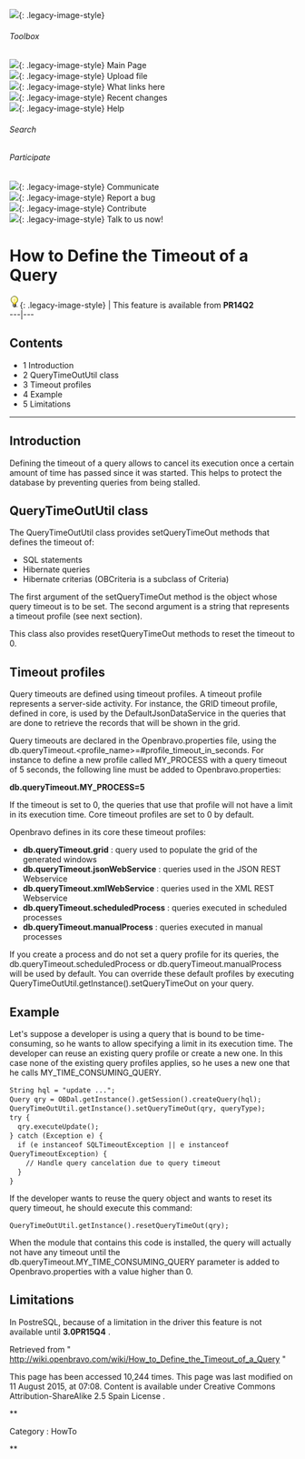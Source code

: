 ![](skins/openbravo/images/social-blogs-sidebar-banner.png){: .legacy-image-style}

######  Toolbox

![](skins/openbravo/images/flecha1.jpg){: .legacy-image-style} Main Page  
![](skins/openbravo/images/flecha1.jpg){: .legacy-image-style} Upload file  
![](skins/openbravo/images/flecha1.jpg){: .legacy-image-style} What links here  
![](skins/openbravo/images/flecha1.jpg){: .legacy-image-style} Recent changes  
![](skins/openbravo/images/flecha1.jpg){: .legacy-image-style} Help  
  
  

######  Search

######  Participate

![](skins/openbravo/images/flecha1.jpg){: .legacy-image-style} Communicate  
![](skins/openbravo/images/flecha1.jpg){: .legacy-image-style} Report a bug  
![](skins/openbravo/images/flecha1.jpg){: .legacy-image-style} Contribute  
![](skins/openbravo/images/flecha1.jpg){: .legacy-image-style} Talk to us now!  

  

#  How to Define the Timeout of a Query

![](/assets/developer-guide/etendo-classic/how-to-guides/Bulbgraph.png){: .legacy-image-style} |
This feature is available from **PR14Q2**  
---|---  
  
##  Contents

  * 1  Introduction 
  * 2  QueryTimeOutUtil class 
  * 3  Timeout profiles 
  * 4  Example 
  * 5  Limitations 

  
---  
  
##  Introduction

Defining the timeout of a query allows to cancel its execution once a certain
amount of time has passed since it was started. This helps to protect the
database by preventing queries from being stalled.

##  QueryTimeOutUtil class

The QueryTimeOutUtil class provides setQueryTimeOut methods that defines the
timeout of:

  * SQL statements 
  * Hibernate queries 
  * Hibernate criterias (OBCriteria is a subclass of Criteria) 

The first argument of the setQueryTimeOut method is the object whose query
timeout is to be set. The second argument is a string that represents a
timeout profile (see next section).

This class also provides resetQueryTimeOut methods to reset the timeout to 0.

##  Timeout profiles

Query timeouts are defined using timeout profiles. A timeout profile
represents a server-side activity. For instance, the GRID timeout profile,
defined in core, is used by the DefaultJsonDataService in the queries that are
done to retrieve the records that will be shown in the grid.

Query timeouts are declared in the Openbravo.properties file, using the
db.queryTimeout.<profile_name>=#profile_timeout_in_seconds. For instance to
define a new profile called MY_PROCESS with a query timeout of 5 seconds, the
following line must be added to Openbravo.properties:

**db.queryTimeout.MY_PROCESS=5**

If the timeout is set to 0, the queries that use that profile will not have a
limit in its execution time. Core timeout profiles are set to 0 by default.

Openbravo defines in its core these timeout profiles:

  * **db.queryTimeout.grid** : query used to populate the grid of the generated windows 
  * **db.queryTimeout.jsonWebService** : queries used in the JSON REST Webservice 
  * **db.queryTimeout.xmlWebService** : queries used in the XML REST Webservice 
  * **db.queryTimeout.scheduledProcess** : queries executed in scheduled processes 
  * **db.queryTimeout.manualProcess** : queries executed in manual processes 

If you create a process and do not set a query profile for its queries, the
db.queryTimeout.scheduledProcess or db.queryTimeout.manualProcess will be used
by default. You can override these default profiles by executing
QueryTimeOutUtil.getInstance().setQueryTimeOut on your query.

##  Example

Let's suppose a developer is using a query that is bound to be time-consuming,
so he wants to allow specifying a limit in its execution time. The developer
can reuse an existing query profile or create a new one. In this case none of
the existing query profiles applies, so he uses a new one that he calls
MY_TIME_CONSUMING_QUERY.

    
    
    String hql = "update ...";
    Query qry = OBDal.getInstance().getSession().createQuery(hql);
    QueryTimeOutUtil.getInstance().setQueryTimeOut(qry, queryType);
    try {
      qry.executeUpdate();
    } catch (Exception e) {
      if (e instanceof SQLTimeoutException || e instanceof QueryTimeoutException) {
        // Handle query cancelation due to query timeout
      }
    }

If the developer wants to reuse the query object and wants to reset its query
timeout, he should execute this command:

    
    
    QueryTimeOutUtil.getInstance().resetQueryTimeOut(qry);

When the module that contains this code is installed, the query will actually
not have any timeout until the db.queryTimeout.MY_TIME_CONSUMING_QUERY
parameter is added to Openbravo.properties with a value higher than 0.

##  Limitations

In PostreSQL, because of a limitation in the driver this feature is not
available until **3.0PR15Q4** .

Retrieved from "
http://wiki.openbravo.com/wiki/How_to_Define_the_Timeout_of_a_Query  "

This page has been accessed 10,244 times. This page was last modified on 11
August 2015, at 07:08. Content is available under  Creative Commons
Attribution-ShareAlike 2.5 Spain License  .

  
**

Category  :  HowTo

**

